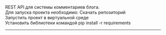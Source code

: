 REST API для системы комментариев блога.
<br>
Для запуска проекта необходимо:
Скачать репозиторий <br>
Запустить проект в виртуальной среде <br>
Установить библиотеки командой pip install -r requirements<hr>


